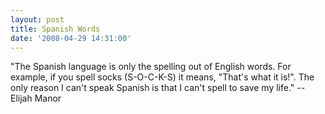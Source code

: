 ```yaml
---
layout: post
title: Spanish Words
date: '2008-04-29 14:31:00'
---
```


<div xmlns="http://www.w3.org/1999/xhtml">"The Spanish language is only the spelling out of English words. For example, if you spell socks (S-O-C-K-S) it means, "That's what it is!". The only reason I can't speak Spanish is that I can't spell to save my life." --Elijah Manor</div>